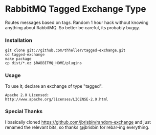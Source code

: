 # RabbitMQ Tagged Exchange Type

Routes messages based on tags. Random 1 hour hack without knowing anything about RabbitMQ. So better be careful, its probably buggy.

### Installation

    git clone git://github.com/thheller/tagged-exchange.git
    cd tagged-exchange
    make package
    cp dist/*.ez $RABBITMQ_HOME/plugins

### Usage

To use it, declare an exchange of type "tagged".

    Apache 2.0 Licensed:
    http://www.apache.org/licenses/LICENSE-2.0.html

### Special Thanks

I basically cloned https://github.com/jbrisbin/random-exchange and just renamed the relevant bits, so thanks @jbrisbin for rebar-ing everything.
